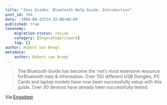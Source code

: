 ```yaml
---
title: "Jons Guides: Bluetooth Help Guide: Introduction"
post_id: 784
date: '2004-09-22T14:32:00+00:00'
published: true
taxonomy:
    migration-status: review
    category: [Ongecategoriseerd]
    tag: []
author: Robert van Bregt
metadata:
    author: Robert van Bregt
---
```

> The Bluetooth Guide has become the ‘net’s most extensive resource forBluetooth help & information. Over 100 different USB Dongles, PC Cards and laptop models have now been successfully setup with this guide. Over 50 devices have already been successfully tested.

Via [Engadget](http://web.archive.org/web/20050207105915/http://www.engadget.com/entry/7784671702402114/)